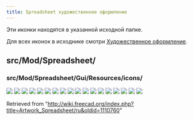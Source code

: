 ```yaml
---
title: Spreadsheet художественное оформление
---
```

Эти иконки находятся в указанной исходной папке.

Для всех иконок в исходнике смотри [Художественное оформление](/Artwork/ru "Artwork/ru").

## src/Mod/Spreadsheet/

### src/Mod/Spreadsheet/Gui/Resources/icons/

![](/images/Preferences-spreadsheet.svg)
![](/images/Spreadsheet.svg)
![](/images/SpreadsheetAlias.svg)
![](/images/SpreadsheetAlignBottom.svg)
![](/images/SpreadsheetAlignCenter.svg)
![](/images/SpreadsheetAlignLeft.svg)
![](/images/SpreadsheetAlignRight.svg)
![](/images/SpreadsheetAlignTop.svg)
![](/images/SpreadsheetAlignVCenter.svg)
![](/images/SpreadsheetController.svg)
![](/images/SpreadsheetExport.svg)
![](/images/SpreadsheetImport.svg)
![](/images/SpreadsheetMergeCells.svg)
![](/images/SpreadsheetSplitCell.svg)
![](/images/SpreadsheetStyleBold.svg)
![](/images/SpreadsheetStyleItalic.svg)
![](/images/SpreadsheetStyleUnderline.svg)
![](/images/SpreadsheetWorkbench.svg)

Retrieved from "<http://wiki.freecad.org/index.php?title=Artwork_Spreadsheet/ru&oldid=1110760>"